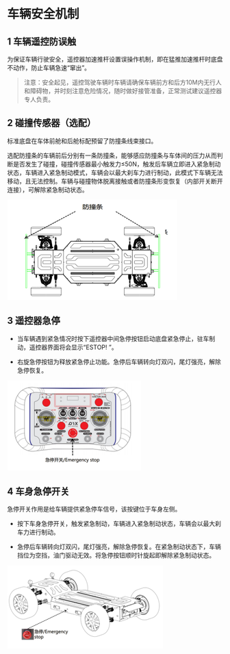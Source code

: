 # 车辆安全机制

## 1 车辆遥控防误触

为保证车辆行驶安全，遥控器加速推杆设置误操作机制，即在猛推加速推杆时底盘不动作，防止车辆急速“窜出”。

> 注意：安全起见，遥控驾驶车辆时车辆请确保车辆前方和后方10M内无行人和障碍物，并时刻注意危险情况，随时做好接管准备，正常测试建议遥控器专人负责。

## 2 碰撞传感器（选配）

标准底盘在车体前舱和后舱标配预留了防撞条线束接口。

选配防撞条的车辆前后分别有一条防撞条，能够感应防撞条与车体间的压力从而判断是否发生了碰撞，碰撞传感器最小触发力≤50N，触发后车辆立即进入紧急制动状态，车辆进入紧急制动模式，车辆会以最大刹车力进行制动，此模式下车辆无法移动，且无法控制。车辆与碰撞物体脱离接触或者防撞条形变恢复（内部开关断开连接），可解除紧急制动状态。

![](./images/bumper.png)

## 3 遥控器急停

-  当车辆遇到紧急情况时按下遥控器中间急停按钮启动底盘紧急停止，驻车制动，遥控器界面将会显示“ESTOP! ”。

-  右旋急停按钮为释放紧急停止功能。急停后车辆转向灯双闪，尾灯强亮，解除急停恢复。

![](./images/emergency-brake-on-remote.png)

## 4 车身急停开关

急停开关作用是给车辆提供紧急停车信号，该按键位于车身左侧。

-  按下车身急停开关，触发紧急制动，车辆进入紧急制动状态，车辆会以最大刹车力进行制动。

-  急停后车辆转向灯双闪，尾灯强亮，解除急停恢复。在紧急制动状态下，车辆挡位为空挡，油门驱动无效。将急停按钮顺时针旋起即解除紧急制动状态。

![](./images/emergency-brake-on-chassis.png)
